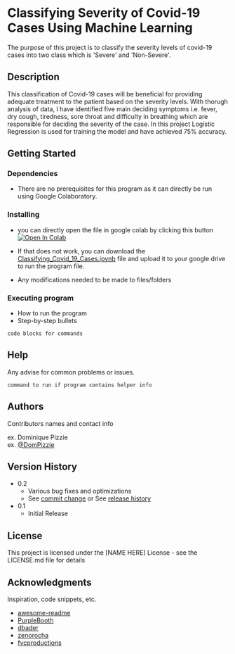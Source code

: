 # Classifying Severity of Covid-19 Cases Using Machine Learning

The purpose of this project is to classify the severity levels of covid-19 cases into two class which is 'Severe' and 'Non-Severe'.

## Description

This classification of Covid-19 cases will be beneficial for providing adequate treatment to the patient based on the severity levels. With thorugh analysis of data, I have identified five main deciding symptoms i.e. fever, dry cough, tiredness, sore throat and difficulty in breathing which are responsible for deciding the severity of the case. In this project Logistic Regression is used for training the model and have achieved 75% accuracy. 

## Getting Started

### Dependencies

* There are no prerequisites for this program as it can directly be run using Google Colaboratory.

### Installing

* you can directly open the file in google colab by clicking this button [![Open In Colab](https://colab.research.google.com/assets/colab-badge.svg)](https://colab.research.google.com/github/rajsalla/Classifying-Covid-19-Cases/blob/main/Classifying_Covid_19_Cases.ipynb)
* If that does not work, you can download the [Classifying_Covid_19_Cases.ipynb](https://github.com/rajsalla/Classifying-Covid-19-Cases/blob/main/Classifying_Covid_19_Cases.ipynb) file and upload it to your google drive to run the program file.


* Any modifications needed to be made to files/folders

### Executing program

* How to run the program
* Step-by-step bullets
```
code blocks for commands
```

## Help

Any advise for common problems or issues.
```
command to run if program contains helper info
```

## Authors

Contributors names and contact info

ex. Dominique Pizzie  
ex. [@DomPizzie](https://twitter.com/dompizzie)

## Version History

* 0.2
    * Various bug fixes and optimizations
    * See [commit change]() or See [release history]()
* 0.1
    * Initial Release

## License

This project is licensed under the [NAME HERE] License - see the LICENSE.md file for details

## Acknowledgments

Inspiration, code snippets, etc.
* [awesome-readme](https://github.com/matiassingers/awesome-readme)
* [PurpleBooth](https://gist.github.com/PurpleBooth/109311bb0361f32d87a2)
* [dbader](https://github.com/dbader/readme-template)
* [zenorocha](https://gist.github.com/zenorocha/4526327)
* [fvcproductions](https://gist.github.com/fvcproductions/1bfc2d4aecb01a834b46)
